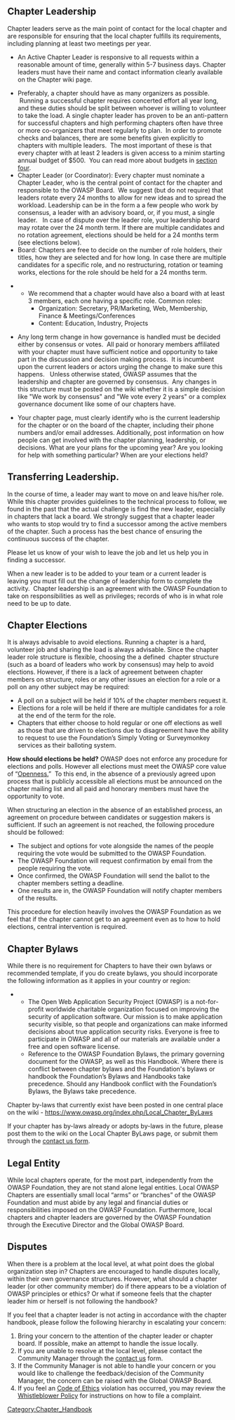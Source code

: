 ## Chapter Leadership

Chapter leaders serve as the main point of contact for the local chapter
and are responsible for ensuring that the local chapter fulfills its
requirements, including planning at least two meetings per year.

  - An Active Chapter Leader is responsive to all requests within a
    reasonable amount of time, generally within 5-7 business days.
    Chapter leaders must have their name and contact information clearly
    available on the Chapter wiki page.

<!-- end list -->

  - Preferably, a chapter should have as many organizers as possible.
     Running a successful chapter requires concerted effort all year
    long, and these duties should be split between whoever is willing to
    volunteer to take the load. A single chapter leader has proven to be
    an anti-pattern for successful chapters and high performing chapters
    often have three or more co-organizers that meet regularly to plan.
     In order to promote checks and balances, there are some benefits
    given explicitly to chapters with multiple leaders.  The most
    important of these is that every chapter with at least 2 leaders is
    given access to a minim starting annual budget of $500.  You can
    read more about budgets in [section
    four](Chapter_Handbook/Chapter_4:_Chapter_Administration "wikilink").
  - Chapter Leader (or Coordinator): Every chapter must nominate a
    Chapter Leader, who is the central point of contact for the chapter
    and responsible to the OWASP Board.  We suggest (but do not require)
    that leaders rotate every 24 months to allow for new ideas and to
    spread the workload. Leadership can be in the form a a few people
    who work by consensus, a leader with an advisory board, or, if you
    must, a single leader.   In case of dispute over the leader role,
    your leadership board may rotate over the 24 month term. If there
    are multiple candidates and no rotation agreement, elections should
    be held for a 24 months term (see elections below).
  - Board: Chapters are free to decide on the number of role holders,
    their titles, how they are selected and for how long. In case there
    are multiple candidates for a specific role, and no restructuring,
    rotation or teaming works, elections for the role should be held for
    a 24 months term.

<!-- end list -->

  -   - We recommend that a chapter would have also a board with at
        least 3 members, each one having a specific role. Common roles:
          - Organization: Secretary, PR/Marketing, Web, Membership,
            Finance & Meetings/Conferences
          - Content: Education, Industry, Projects

  - Any long term change in how governance is handled must be decided
    either by consensus or votes.  All paid or honorary members
    affiliated with your chapter must have sufficient notice and
    opportunity to take part in the discussion and decision making
    process.  It is incumbent upon the current leaders or actors urging
    the change to make sure this happens.   Unless otherwise stated,
    OWASP assumes that the leadership and chapter are governed by
    consensus.  Any changes in this structure must be posted on the wiki
    whether it is a simple decision like "We work by consensus" and "We
    vote every 2 years" or a complex governance document like some of
    our chapters have.

<!-- end list -->

  - Your chapter page, must clearly identify who is the current
    leadership for the chapter or on the board of the chapter, including
    their phone numbers and/or email addresses. Additionally, post
    information on how people can get involved with the chapter
    planning, leadership, or decisions. What are your plans for the
    upcoming year? Are you looking for help with something particular?
    When are your elections held?

## Transferring Leadership.

In the course of time, a leader may want to move on and leave his/her
role. While this chapter provides guidelines to the technical process to
follow, we found in the past that the actual challenge is find the new
leader, especially in chapters that lack a board. We strongly suggest
that a chapter leader who wants to stop would try to find a successor
among the active members of the chapter. Such a process has the best
chance of ensuring the continuous success of the chapter.

Please let us know of your wish to leave the job and let us help you in
finding a successor.

When a new leader is to be added to your team or a current leader is
leaving you must fill out the change of leadership form to complete the
activity.  Chapter leadership is an agreement with the OWASP Foundation
to take on responsibilities as well as privileges; records of who is in
what role need to be up to date.   

## Chapter Elections

It is always advisable to avoid elections. Running a chapter is a hard,
volunteer job and sharing the load is always advisable. Since the
chapter leader role structure is flexible, choosing the a defined
 chapter structure (such as a board of leaders who work by consensus)
may help to avoid elections. However, if there is a lack of agreement
between chapter members on structure, roles or any other issues an
election for a role or a poll on any other subject may be required:

  - A poll on a subject will be held if 10% of the chapter members
    request it.
  - Elections for a role will be held if there are multiple candidates
    for a role at the end of the term for the role.
  - Chapters that either choose to hold regular or one off elections as
    well as those that are driven to elections due to disagreement have
    the ability to request to use the Foundation’s Simply Voting or
    Surveymonkey services as their balloting system.

**How should elections be held?**
OWASP does not enforce any procedure for elections and polls. However
all elections must meet the OWASP core value of
“[Openness.](About_The_Open_Web_Application_Security_Project "wikilink")”
 To this end, in the absence of a previously agreed upon process that is
publicly accessible all elections must be announced on the chapter
mailing list and all paid and honorary members must have the opportunity
to vote.

When structuring an election in the absence of an established process,
an agreement on procedure between candidates or suggestion makers is
sufficient. If such an agreement is not reached, the following procedure
should be followed:

  - The subject and options for vote alongside the names of the people
    requiring the vote would be submitted to the OWASP Foundation.
  - The OWASP Foundation will request confirmation by email from the
    people requiring the vote.
  - Once confirmed, the OWASP Foundation will send the ballot to the
    chapter members setting a deadline.
  - One results are in, the OWASP Foundation will notify chapter members
    of the results.

This procedure for election heavily involves the OWASP Foundation as we
feel that if the chapter cannot get to an agreement even as to how to
hold elections, central intervention is required.

## Chapter Bylaws

While there is no requirement for Chapters to have their own bylaws or
recommended template, if you do create bylaws, you should incorporate
the following information as it applies in your country or region:

  -   - The Open Web Application Security Project (OWASP) is a
        not-for-profit worldwide charitable organization focused on
        improving the security of application software. Our mission is
        to make application security visible, so that people and
        organizations can make informed decisions about true application
        security risks. Everyone is free to participate in OWASP and all
        of our materials are available under a free and open software
        license.
      - Reference to the OWASP Foundation Bylaws, the primary governing
        document for the OWASP, as well as this Handbook. Where there is
        conflict between chapter bylaws and the Foundation's bylaws or
        handbook the Foundation’s Bylaws and Handbooks take precedence.
        Should any Handbook conflict with the Foundation’s Bylaws, the
        Bylaws take precedence.

Chapter by-laws that currently exist have been posted in one central
place on the wiki -
<https://www.owasp.org/index.php/Local_Chapter_ByLaws>

If your chapter has by-laws already or adopts by-laws in the future,
please post them to the wiki on the Local Chapter ByLaws page, or submit
them through the [contact us form](http://sl.owasp.org/contactus).

## Legal Entity

While local chapters operate, for the most part, independently from the
OWASP Foundation, they are not stand alone legal entities. Local OWASP
Chapters are essentially small local “arms” or “branches” of the OWASP
Foundation and must abide by any legal and financial duties or
responsibilities imposed on the OWASP Foundation. Furthermore, local
chapters and chapter leaders are governed by the OWASP Foundation
through the Executive Director and the Global OWASP Board.

## Disputes

When there is a problem at the local level, at what point does the
global organization step in? Chapters are encouraged to handle disputes
locally, within their own governance structures. However, what should a
chapter leader (or other community member) do if there appears to be a
violation of OWASP principles or ethics? Or what if someone feels that
the chapter leader him or herself is not following the handbook?

If you feel that a chapter leader is not acting in accordance with the
chapter handbook, please follow the following hierarchy in escalating
your concern:

1.  Bring your concern to the attention of the chapter leader or chapter
    board. If possible, make an attempt to handle the issue locally.
2.  If you are unable to resolve at the local level, please contact the
    Community Manager through the [contact
    us](http://sl.owasp.org/contactus) form.
3.  If the Community Manager is not able to handle your concern or you
    would like to challenge the feedback/decision of the Community
    Manager, the concern can be raised with the Global OWASP Board.
4.  If you feel an [Code of Ethics](About_OWASP "wikilink") violation
    has occurred, you may review the [Whistleblower
    Policy](Governance/Whistleblower_Policy "wikilink") for instructions
    on how to file a complaint.

[Category:Chapter_Handbook](Category:Chapter_Handbook "wikilink")